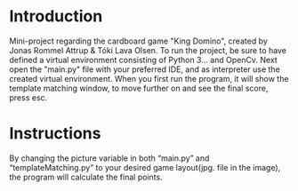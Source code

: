 # Introduction
Mini-project regarding the cardboard game "King Domino", created by Jonas Rommel Attrup & Tóki Lava Olsen. 
To run the project, be sure to have defined a virtual environment consisting of Python 3... and OpenCv. 
Next open the "main.py" file with your preferred IDE, and as interpreter use the created virtual environment.
When you first run the program, it will show the template matching window, to move further on and see the final
score, press esc.


# Instructions 
By changing the picture variable in both “main.py” and “templateMatching.py” to your desired game layout(jpg. file in the image), the program will calculate the final points. 
